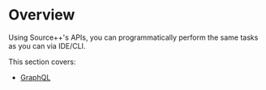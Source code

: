 # Overview

Using Source++'s APIs, you can programmatically perform the same tasks as you can via IDE/CLI.

This section covers:

- [GraphQL](graphql.md)
